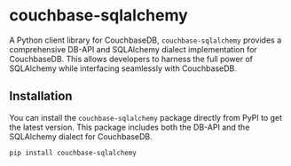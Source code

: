 # couchbase-sqlalchemy

A Python client library for CouchbaseDB, `couchbase-sqlalchemy` provides a comprehensive DB-API and SQLAlchemy dialect implementation for CouchbaseDB. This allows developers to harness the full power of SQLAlchemy while interfacing seamlessly with CouchbaseDB.

## Installation

You can install the `couchbase-sqlalchemy` package directly from PyPI to get the latest version. This package includes both the DB-API and the SQLAlchemy dialect for CouchbaseDB.

```bash
pip install couchbase-sqlalchemy
